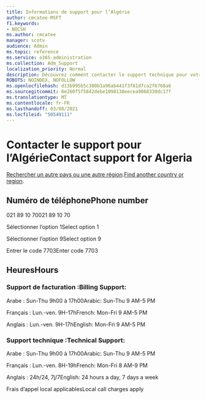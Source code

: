 ```yaml
---
title: Informations de support pour l’Algérie
author: cmcatee-MSFT
f1.keywords:
- NOCSH
ms.author: cmcatee
manager: scotv
audience: Admin
ms.topic: reference
ms.service: o365-administration
ms.collection: Adm_Support
localization_priority: Normal
description: Découvrez comment contacter le support technique pour votre pays ou région.
ROBOTS: NOINDEX, NOFOLLOW
ms.openlocfilehash: d13b995b5c380b1a96ab441f3f81d7ca2f6768a6
ms.sourcegitcommit: 6e260f5f5842debe1098138eecea9068330dc17f
ms.translationtype: MT
ms.contentlocale: fr-FR
ms.lasthandoff: 03/08/2021
ms.locfileid: "50549111"
---
```

# <a name="contact-support-for-algeria"></a><span data-ttu-id="7d01f-103">Contacter le support pour l’Algérie</span><span class="sxs-lookup"><span data-stu-id="7d01f-103">Contact support for Algeria</span></span>

<span data-ttu-id="7d01f-104">[Rechercher un autre pays ou une autre région](../contact-support-for-business-products.md).</span><span class="sxs-lookup"><span data-stu-id="7d01f-104">[Find another country or region](../contact-support-for-business-products.md).</span></span>

## <a name="phone-number"></a><span data-ttu-id="7d01f-105">Numéro de téléphone</span><span class="sxs-lookup"><span data-stu-id="7d01f-105">Phone number</span></span>
<span data-ttu-id="7d01f-106">021 89 10 70</span><span class="sxs-lookup"><span data-stu-id="7d01f-106">021 89 10 70</span></span>

<span data-ttu-id="7d01f-107">Sélectionner l’option 1</span><span class="sxs-lookup"><span data-stu-id="7d01f-107">Select option 1</span></span>

<span data-ttu-id="7d01f-108">Sélectionner l’option 9</span><span class="sxs-lookup"><span data-stu-id="7d01f-108">Select option 9</span></span>

<span data-ttu-id="7d01f-109">Entrer le code 7703</span><span class="sxs-lookup"><span data-stu-id="7d01f-109">Enter code 7703</span></span>

## <a name="hours"></a><span data-ttu-id="7d01f-110">Heures</span><span class="sxs-lookup"><span data-stu-id="7d01f-110">Hours</span></span>
### <a name="billing-support"></a><span data-ttu-id="7d01f-111">Support de facturation :</span><span class="sxs-lookup"><span data-stu-id="7d01f-111">Billing Support:</span></span>

<span data-ttu-id="7d01f-112">Arabe : Sun-Thu 9h00 à 17h00</span><span class="sxs-lookup"><span data-stu-id="7d01f-112">Arabic: Sun-Thu 9 AM-5 PM</span></span>

<span data-ttu-id="7d01f-113">Français : Lun.-ven. 9H-17h</span><span class="sxs-lookup"><span data-stu-id="7d01f-113">French: Mon-Fri 9 AM-5 PM</span></span>

<span data-ttu-id="7d01f-114">Anglais : Lun.-ven. 9H-17h</span><span class="sxs-lookup"><span data-stu-id="7d01f-114">English: Mon-Fri 9 AM-5 PM</span></span>

### <a name="technical-support"></a><span data-ttu-id="7d01f-115">Support technique :</span><span class="sxs-lookup"><span data-stu-id="7d01f-115">Technical Support:</span></span>

<span data-ttu-id="7d01f-116">Arabe : Sun-Thu 9h00 à 17h00</span><span class="sxs-lookup"><span data-stu-id="7d01f-116">Arabic: Sun-Thu 9 AM-5 PM</span></span>

<span data-ttu-id="7d01f-117">Français : Lun.-ven. 8H-19h</span><span class="sxs-lookup"><span data-stu-id="7d01f-117">French: Mon-Fri 8 AM-9 PM</span></span>

<span data-ttu-id="7d01f-118">Anglais : 24h/24, 7j/7</span><span class="sxs-lookup"><span data-stu-id="7d01f-118">English: 24 hours a day, 7 days a week</span></span>

<span data-ttu-id="7d01f-119">Frais d’appel local applicables</span><span class="sxs-lookup"><span data-stu-id="7d01f-119">Local call charges apply</span></span>
